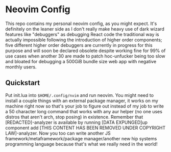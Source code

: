 # Neovim Config
This repo contains my personal neovim config, as you might expect. It's definitely on the leaner side as I don't really make heavy use of dark wizard features like "debuggers" as debugging React code the traditional way is actually impossible following the introduction of higher order components; five different higher order debuggers are currently in progress for this purpose and will soon be declared obsolete despite working fine for 99% of use cases when another 30 are made to patch hoc-unfucker being too slow and bloated for debugging a 500GiB bundle size web app with negative monthly users.

## Quickstart
Put init.lua into `$HOME/.config/nvim` and run neovim. You might need to install a couple things with an external package manager, it works on my machine right now so that's your job to figure out instead of my job to write a 50 character long command that works with any aur helper (no one uses distros that aren't arch, stop posing) in existence. Remember that \[REDACTED\]-analyzer is available by running \[DATA EXPUNGED\]up component add \[THIS CONTENT HAS BEEN REMOVED UNDER COPYRIGHT LAW\]-analyzer. Now you too can write another JS framework/metaframework/package manager/another new hip systems programming language because that's what we really need in the world!
